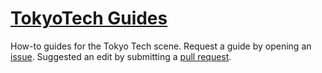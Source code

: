 # [TokyoTech Guides](https://tokyotech.com/guides)

How-to guides for the Tokyo Tech scene. Request a guide by opening an [issue](https://github.com/reustleco/tokyotech-guides/issues). Suggested an edit by submitting a [pull request](https://github.com/reustleco/tokyotech-guides/pulls).
